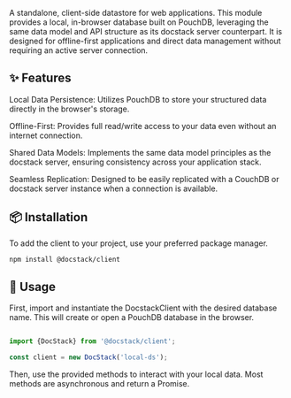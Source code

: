 A standalone, client-side datastore for web applications. This module provides a local, in-browser database built on PouchDB, leveraging the same data model and API structure as its docstack server counterpart. It is designed for offline-first applications and direct data management without requiring an active server connection.

## ✨ Features
Local Data Persistence: Utilizes PouchDB to store your structured data directly in the browser's storage.

Offline-First: Provides full read/write access to your data even without an internet connection.

Shared Data Models: Implements the same data model principles as the docstack server, ensuring consistency across your application stack.

Seamless Replication: Designed to be easily replicated with a CouchDB or docstack server instance when a connection is available.

## 📦 Installation
To add the client to your project, use your preferred package manager.

```bash
npm install @docstack/client
```

## 🚀 Usage
First, import and instantiate the DocstackClient with the desired database name. This will create or open a PouchDB database in the browser.

```js

import {DocStack} from '@docstack/client';

const client = new DocStack('local-ds');
```
Then, use the provided methods to interact with your local data. Most methods are asynchronous and return a Promise.
